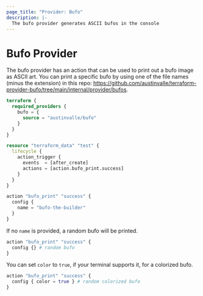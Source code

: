 ```yaml
---
page_title: "Provider: Bufo"
description: |-
  The bufo provider generates ASCII bufos in the console
---
```


# Bufo Provider

The bufo provider has an action that can be used to print out a bufo image as ASCII art.
You can print a specific bufo by using one of the file names (minus the extension) in this repo: https://github.com/austinvalle/terraform-provider-bufo/tree/main/internal/provider/bufos.

```terraform
terraform {
  required_providers {
    bufo = {
      source = "austinvalle/bufo"
    }
  }
}

resource "terraform_data" "test" {
  lifecycle {
    action_trigger {
      events  = [after_create]
      actions = [action.bufo_print.success]
    }
  }
}

action "bufo_print" "success" {
  config {
    name = "bufo-the-builder"
  }
}
```

If no `name` is provided, a random bufo will be printed.

```terraform
action "bufo_print" "success" {
  config {} # random bufo
}
```

 You can set `color` to `true`, if your terminal supports it, for a colorized bufo.

```terraform
action "bufo_print" "success" {
  config { color = true } # random colorized bufo
}
```
